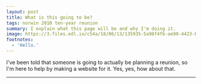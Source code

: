 ```yaml
---
layout: post
title: What is this going to be?
tags: norwin 2010 ten-year reunion
summary: I explain what this page will be and why I'm doing it.
image: https://3.files.edl.io/c54a/18/06/13/135935-5a98f4fb-ae99-4423-b139-d57e7067c78c.jpg
footnotes:
  - 'Hello.'
---
```

I've been told that someone is going to actually be planning a reunion, so I'm here to help by making a website for it. Yes, yes, how about that.


***


